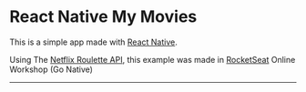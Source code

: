 # React Native My Movies
This is a simple app made with [React Native](https://facebook.github.io/react-native/).

Using The [Netflix Roulette API](https://netflixroulette.net/), this example was
made in [RocketSeat](http://rocketseat.com.br/) Online Workshop (Go Native)

---

